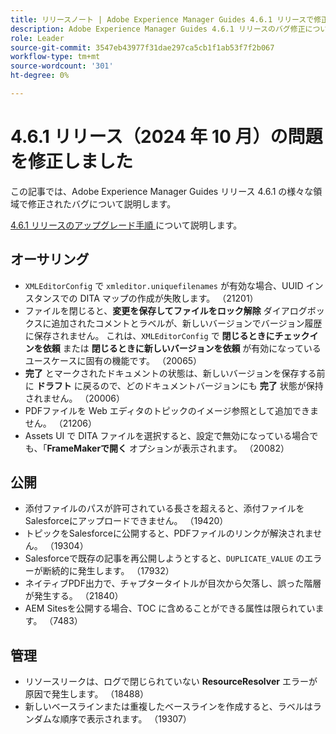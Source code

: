 ```yaml
---
title: リリースノート | Adobe Experience Manager Guides 4.6.1 リリースで修正された問題
description: Adobe Experience Manager Guides 4.6.1 リリースのバグ修正について説明します
role: Leader
source-git-commit: 3547eb43977f31dae297ca5cb1f1ab53f7f2b067
workflow-type: tm+mt
source-wordcount: '301'
ht-degree: 0%

---
```



# 4.6.1 リリース（2024 年 10 月）の問題を修正しました


この記事では、Adobe Experience Manager Guides リリース 4.6.1 の様々な領域で修正されたバグについて説明します。

[4.6.1 リリースのアップグレード手順 ](upgrade-instructions-4-6-1.md) について説明します。

## オーサリング

- `XMLEditorConfig` で `xmleditor.uniquefilenames` が有効な場合、UUID インスタンスでの DITA マップの作成が失敗します。 （21201）
- ファイルを閉じると、**変更を保存してファイルをロック解除** ダイアログボックスに追加されたコメントとラベルが、新しいバージョンでバージョン履歴に保存されません。 これは、`XMLEditorConfig` で **閉じるときにチェックインを依頼** または **閉じるときに新しいバージョンを依頼** が有効になっているユースケースに固有の機能です。 （20065）
- **完了** とマークされたドキュメントの状態は、新しいバージョンを保存する前に **ドラフト** に戻るので、どのドキュメントバージョンにも **完了** 状態が保持されません。 （20006）
- PDFファイルを Web エディタのトピックのイメージ参照として追加できません。 （21206）
- Assets UI で DITA ファイルを選択すると、設定で無効になっている場合でも、「**FrameMakerで開く** オプションが表示されます。 （20082）


## 公開

- 添付ファイルのパスが許可されている長さを超えると、添付ファイルをSalesforceにアップロードできません。 （19420）
- トピックをSalesforceに公開すると、PDFファイルのリンクが解決されません。 （19304）
- Salesforceで既存の記事を再公開しようとすると、`DUPLICATE_VALUE` のエラーが断続的に発生します。 （17932）
- ネイティブPDF出力で、チャプタータイトルが目次から欠落し、誤った階層が発生する。 （21840）
- AEM Sitesを公開する場合、TOC に含めることができる属性は限られています。 （7483）

## 管理

- リソースリークは、ログで閉じられていない **ResourceResolver** エラーが原因で発生します。 （18488）
- 新しいベースラインまたは重複したベースラインを作成すると、ラベルはランダムな順序で表示されます。 （19307）









